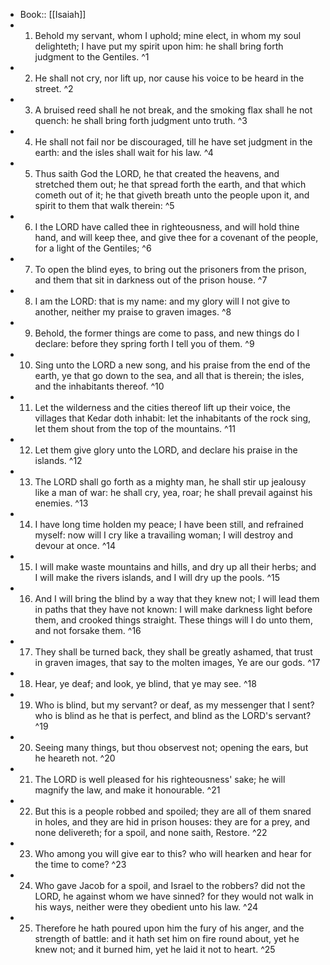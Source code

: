 - Book:: [[Isaiah]]
- 1. Behold my servant, whom I uphold; mine elect, in whom my soul delighteth; I have put my spirit upon him: he shall bring forth judgment to the Gentiles. ^1
- 2. He shall not cry, nor lift up, nor cause his voice to be heard in the street. ^2
- 3. A bruised reed shall he not break, and the smoking flax shall he not quench: he shall bring forth judgment unto truth. ^3
- 4. He shall not fail nor be discouraged, till he have set judgment in the earth: and the isles shall wait for his law. ^4
- 5. Thus saith God the LORD, he that created the heavens, and stretched them out; he that spread forth the earth, and that which cometh out of it; he that giveth breath unto the people upon it, and spirit to them that walk therein: ^5
- 6. I the LORD have called thee in righteousness, and will hold thine hand, and will keep thee, and give thee for a covenant of the people, for a light of the Gentiles; ^6
- 7. To open the blind eyes, to bring out the prisoners from the prison, and them that sit in darkness out of the prison house. ^7
- 8. I am the LORD: that is my name: and my glory will I not give to another, neither my praise to graven images. ^8
- 9. Behold, the former things are come to pass, and new things do I declare: before they spring forth I tell you of them. ^9
- 10. Sing unto the LORD a new song, and his praise from the end of the earth, ye that go down to the sea, and all that is therein; the isles, and the inhabitants thereof. ^10
- 11. Let the wilderness and the cities thereof lift up their voice, the villages that Kedar doth inhabit: let the inhabitants of the rock sing, let them shout from the top of the mountains. ^11
- 12. Let them give glory unto the LORD, and declare his praise in the islands. ^12
- 13. The LORD shall go forth as a mighty man, he shall stir up jealousy like a man of war: he shall cry, yea, roar; he shall prevail against his enemies. ^13
- 14. I have long time holden my peace; I have been still, and refrained myself: now will I cry like a travailing woman; I will destroy and devour at once. ^14
- 15. I will make waste mountains and hills, and dry up all their herbs; and I will make the rivers islands, and I will dry up the pools. ^15
- 16. And I will bring the blind by a way that they knew not; I will lead them in paths that they have not known: I will make darkness light before them, and crooked things straight. These things will I do unto them, and not forsake them. ^16
- 17. They shall be turned back, they shall be greatly ashamed, that trust in graven images, that say to the molten images, Ye are our gods. ^17
- 18. Hear, ye deaf; and look, ye blind, that ye may see. ^18
- 19. Who is blind, but my servant? or deaf, as my messenger that I sent? who is blind as he that is perfect, and blind as the LORD's servant? ^19
- 20. Seeing many things, but thou observest not; opening the ears, but he heareth not. ^20
- 21. The LORD is well pleased for his righteousness' sake; he will magnify the law, and make it honourable. ^21
- 22. But this is a people robbed and spoiled; they are all of them snared in holes, and they are hid in prison houses: they are for a prey, and none delivereth; for a spoil, and none saith, Restore. ^22
- 23. Who among you will give ear to this? who will hearken and hear for the time to come? ^23
- 24. Who gave Jacob for a spoil, and Israel to the robbers? did not the LORD, he against whom we have sinned? for they would not walk in his ways, neither were they obedient unto his law. ^24
- 25. Therefore he hath poured upon him the fury of his anger, and the strength of battle: and it hath set him on fire round about, yet he knew not; and it burned him, yet he laid it not to heart. ^25
